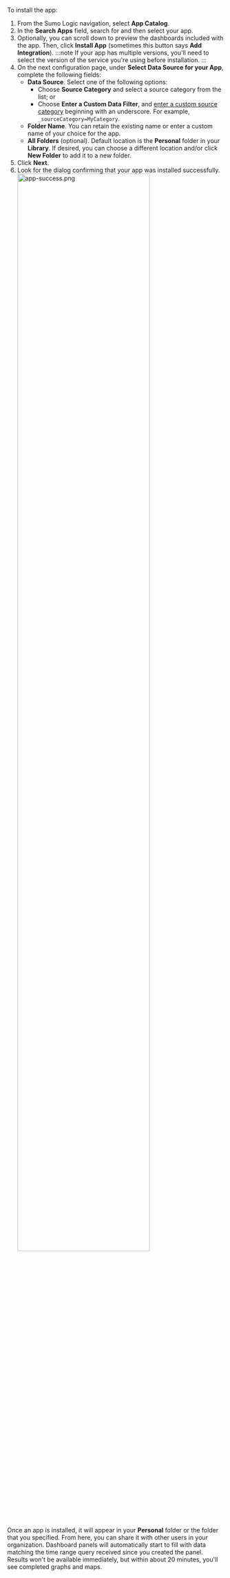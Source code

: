 <head>
  <meta name="robots" content="noindex" />
</head>

To install the app:

1. From the Sumo Logic navigation, select **App Catalog**.
1. In the **Search Apps** field, search for and then select your app.
1. Optionally, you can scroll down to preview the dashboards included with the app. Then, click **Install App** (sometimes this button says **Add Integration**).
    :::note
    If your app has multiple versions, you'll need to select the version of the service you're using before installation.
    :::
1. On the next configuration page, under **Select Data Source for your App**, complete the following fields:
   * **Data Source**. Select one of the following options:
      * Choose **Source Category** and select a source category from the list; or
      * Choose **Enter a Custom Data Filter**, and [enter a custom source category](/docs/get-started/apps-integrations#custom-data-filters) beginning with an underscore. For example, `_sourceCategory=MyCategory`.
   * **Folder Name**. You can retain the existing name or enter a custom name of your choice for the app.
   * **All Folders** (optional). Default location is the **Personal** folder in your **Library**. If desired, you can choose a different location and/or click **New Folder** to add it to a new folder.
1. Click **Next**.
1. Look for the dialog confirming that your app was installed successfully.<br/><img src="/img/get-started/library/app-success.png" alt="app-success.png" width="80%" />

Once an app is installed, it will appear in your **Personal** folder or the folder that you specified. From here, you can share it with other users in your organization. Dashboard panels will automatically start to fill with data matching the time range query received since you created the panel. Results won't be available immediately, but within about 20 minutes, you'll see completed graphs and maps.
